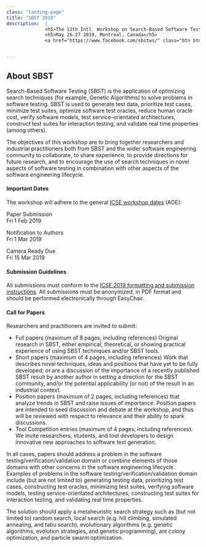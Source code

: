 ```yaml
---
class: "landing-page"
title: "SBST 2019"
description:  |
              <h5>The 12th Intl. Workshop on Search-Based Software Testing</h5>
              <h5>May 26-27 2019, Montreal, Canada</h5>
              <a href="https://www.facebook.com/sbstws/" class="btn btn-primary btn-icon btn-round"><i class="fa fa-facebook-square"></i></a><a href="https://twitter.com/sbstworkshop" class="btn btn-primary btn-icon btn-round"> <i class="fa fa-twitter"></i></a>


---
```

</div>
        <div class="section text-center">
            <div class="container">
                <h2 class="title">About SBST</h2>
                    <div class="row">
		    <p>Search-Based Software Testing (SBST) is the application of optimizing search techniques (for example, Genetic Algorithms) to solve problems in software testing. SBST is used to generate test data, prioritize test cases, minimize test suites, optimize software test oracles, reduce human oracle cost, verify software models, test service-orientated architectures, construct test suites for interaction testing, and validate real time properties (among others).</p>
<p>The objectives of this workshop are to bring together researchers and industrial practitioners both from SBST and the wider software engineering community to collaborate, to share experience, to provide directions for future research, and to encourage the use of search techniques in novel aspects of software testing in combination with other aspects of the software engineering lifecycle.</p>
                        <div class="col-md-4">
                            <h4>Important Dates</h4>
			    <p>The workshop will adhere to the general <a href="https://2019.icse-conferences.org/track/icse-2019-Workshops">ICSE workshop dates</a> (AOE):</p>
                            <p>Paper Submission<br>Fri 1 Feb 2019</p>
                            <p>Notification to Authors<br>Fri 1 Mar 2019</p>
                            <p>Camera Ready Due<br>Fri 15 Mar 2019</p>
			    <h4>Submission Guidelines</h4>
			    <p>All submissions must conform to the <a href="https://2019.icse-conferences.org/track/icse-2019-Technical-Papers#Call-for-Papers">ICSE 2019 formatting and submission instructions</a>. All submissions must be anonymized, in PDF format and should be performed electronically through EasyChair.</p>
                        </div>
                        <div class="col-md-8">
			<h4>Call for Papers</h4>
                            <p>Researchers and practitioners are invited to submit:</p>
			    <ul>
			    <li>Full papers (maximum of 8 pages, including references) Original research in SBST, either empirical, theoretical, or showing practical experience of using SBST techniques and/or SBST tools.</li>
			    <li>Short papers (maximum of 4 pages, including references) Work that describes novel techniques, ideas and positions that have yet to be fully developed; or are a discussion of the importance of a recently published SBST result by another author in setting a direction for the SBST community, and/or the potential applicability (or not) of the result in an industrial context.</li>
			    <li>Position papers (maximum of 2 pages, including references) that analyze trends in SBST and raise issues of importance. Position papers are intended to seed discussion and debate at the workshop, and thus will be reviewed with respect to relevance and their ability to spark discussions.</li>
			    <li>Tool Competition entries (maximum of 4 pages, including references). We invite researchers, students, and tool developers to design innovative new approaches to software test generation.</li>
			    </ul>
			    <p>In all cases, papers should address a problem in the software testing/verification/validation domain or combine elements of those domains with other concerns in the software engineering lifecycle. Examples of problems in the software testing/verification/validation domain include (but are not limited to) generating testing data, prioritizing test cases, constructing test oracles, minimizing test suites, verifying software models, testing service-orientated architectures, constructing test suites for interaction testing, and validating real time properties.</p>
			    <p>The solution should apply a metaheuristic search strategy such as (but not limited to) random search, local search (e.g. hill climbing, simulated annealing, and tabu search), evolutionary algorithms (e.g. genetic algorithms, evolution strategies, and genetic programming), ant colony optimization, and particle swarm optimization.</p>
                        </div>
                    </div>
            </div>
        </div>
